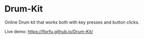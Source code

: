 # Drum-Kit
Online Drum kit that works both with key presses and button clicks.

Live demo: https://florfu.github.io/Drum-Kit/

